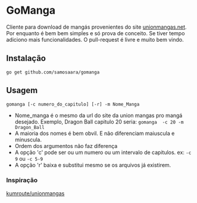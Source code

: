 # GoManga
Cliente para download de mangás provenientes do site [unionmangas.net](http://unionmangas.net). Por enquanto é bem bem simples e só prova de conceito. Se tiver tempo adiciono mais funcionalidades. O pull-request é livre e muito bem vindo.

## Instalação
```
go get github.com/samosaara/gomanga
```

## Usagem
``` 
gomanga [-c numero_do_capitulo] [-r] -m Nome_Manga
```
- Nome_manga é o mesmo da url do site da union mangas pro mangá desejado. Exemplo, Dragon Ball capitulo 20 seria: `gomanga  -c 20 -m Dragon_Ball`
- A maioria dos nomes é bem obvil. E não diferenciam maiuscula e minuscula.
- Ordem dos argumentos não faz diferença
- A opção 'c' pode ser ou um numero ou um intervalo de capitulos. ex: `-c 9` ou `-c 5-9`
- A opção 'r' baixa e substitui mesmo se os arquivos já existirem.

### Inspiração
[kumroute/unionmangas](https://github.com/kumroute/unionmangas)
